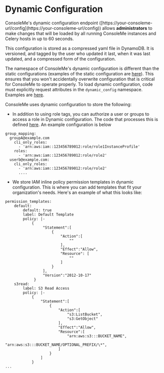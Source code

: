 # Dynamic Configuration

ConsoleMe's dynamic configuration endpoint \([https://your-consoleme-url/config\](https://your-consoleme-url/config\)\) allows **administrators** to make changes that will be loaded by all running ConsoleMe instances and Celery hosts in up to 60 seconds.

This configuration is stored as a compressed yaml file in DynamoDB. It is versioned, and tagged by the user who updated it last, when it was last updated, and a compressed form of the configuration.

The namespace of ConsoleMe's dynamic configuration is different than the static configurations \(examples of the static configuration are [here](https://github.com/Netflix/consoleme/blob/master/example_config/)\). This ensures that you won't accidentally overwrite configuration that is critical for ConsoleMe to operate properly. To load dynamic configuration, code must explicitly request attributes in the `dynamic_config` namespace. Examples are [here](https://github.com/Netflix/consoleme/search?q=%22config.get%28%5C%22dynamic_config%22).

ConsoleMe uses dynamic configuration to store the following:

* In addition to using role tags, you can authorize a user or groups to access a role in Dynamic configuration. The code that processes this is defined [here](https://github.com/Netflix/consoleme/blob/master/consoleme/lib/cloud_credential_authorization_mapping/dynamic_config.py). An example configuration is below

```text
group_mapping:
  groupA@example.com
    cli_only_roles:
      - 'arn:aws:iam::123456789012:role/role1InstanceProfile'
    roles:
      - 'arn:aws:iam::123456789012:role/role2'
  userb@example.com:
    cli_only_roles:
      - 'arn:aws:iam::123456789012:role/role2'
      ....
```

* We store IAM inline policy permission templates in dynamic configuration. This is where you can add templates that fit your organization's needs. Here's an example of what this looks like:

```text
permission_templates:
    default:
        default: true
        label: Default Template
        policy: |-
            {
                 "Statement":[
                     {
                         "Action":[
                             ""
                         ],
                         "Effect":"Allow",
                         "Resource": [
                             ""
                         ]
                     }
                 ],
                 "Version":"2012-10-17"
             }
    s3read:
        label: S3 Read Access
        policy: |-
            {
                "Statement":[
                    {
                        "Action":[
                            "s3:ListBucket",
                            "s3:GetObject"
                        ],
                        "Effect":"Allow",
                        "Resource":[
                            "arn:aws:s3:::BUCKET_NAME",
                            "arn:aws:s3:::BUCKET_NAME/OPTIONAL_PREFIX/\*",
                        ]
                    }
                ]
            }
...
```

